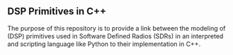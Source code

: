 ## DSP Primitives in C++

The purpose of this repository is to provide a link between the modeling of (DSP) primitives used in Software Deﬁned Radios (SDRs) in an interpreted and scripting language like Python to their implementation in C++.
